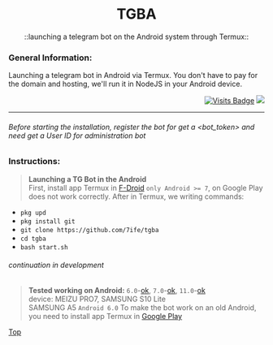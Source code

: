<div align="center">

# TGBA
::launching a telegram bot on the Android system through Termux::

</div>

### General Information:
Launching a telegram bot in Android via Termux. You don't have to pay for the domain and hosting, we'll run it in NodeJS in your Android device.

<div align="right">

[![Visits Badge](https://badges.pufler.dev/visits/7ife/tgba)](https://github.com/7ife/tgba)
[![](https://img.shields.io/badge/-Donate-%23181717?style=flat-square&logo=bitcoin)](https://commerce.coinbase.com/checkout/61780323-c37c-41a2-8d13-571f125e813a)
</div>

---

###### Before starting the installation, register the bot for get a  <bot_token> and need get a User ID for administration bot

### Instructions:
>**Launching a TG Bot in the Android** <br>
First, install app Termux in [F-Droid](https://f-droid.org/en/packages/com.termux/) `only Android >= 7`, on Google Play does not work correctly. After in Termux, we writing commands: <br>
- `pkg upd`
- `pkg install git`
- `git clone https://github.com/7ife/tgba`
- `cd tgba`
- `bash start.sh` <br>

###### continuation in development

>**Tested working on Android:** `6.0`-[ok](#continuation-in-development "stably SAMSUNG A5"), `7.0`-[ok](#continuation-in-development "stably MEIZU PRO7"), `11.0`-[ok](#continuation-in-development "stably SAMSUNG S10 Lite") <br>
device: MEIZU PRO7, SAMSUNG S10 Lite <br>
SAMSUNG A5 `Android 6.0` To make the bot work on an old Android, you need to install app Termux in [Google Play](https://play.google.com/store/apps/details?id=com.termux&hl=en_US&gl=US)

[Top](#top "Back to top")
